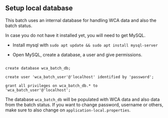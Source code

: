 ## Setup local database

This batch uses an internal database for handling WCA data and also the batch status.

In case you do not have it installed yet, you will need to get MySQL.

* Install mysql with `sudo apt update && sudo apt install mysql-server`

* Open MySQL, create a database, a user and give permissions.

```sudo mysql

create database wca_batch_db;

create user 'wca_batch_user'@'localhost' identified by 'password';

grant all privileges on wca_batch_db.* to 'wca_batch_user'@'localhost';
```

The database `wca_batch_db` will be populated with WCA data and also data from the batch status. If you want to change password, username or others, make sure to also change on `application-local.properties`.


